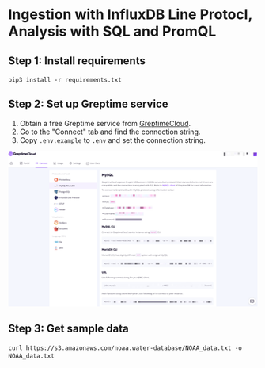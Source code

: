 # Ingestion with InfluxDB Line Protocl, Analysis with SQL and PromQL

## Step 1: Install requirements

```shell
pip3 install -r requirements.txt
```

## Step 2: Set up Greptime service

1. Obtain a free Greptime service from [GreptimeCloud](https://console.greptime.cloud/). 
2. Go to the "Connect" tab and find the connection string.
3. Copy `.env.example` to `.env` and set the connection string.

![Connection](/media/connstr.png)

## Step 3: Get sample data

```shell
curl https://s3.amazonaws.com/noaa.water-database/NOAA_data.txt -o NOAA_data.txt
```
